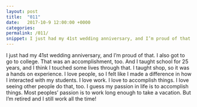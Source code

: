 ```yaml
---
layout: post
title:  "011"
date:   2017-10-9 12:00:00 +0000
categories: 
permalink: /011/
snippet: I just had my 41st wedding anniversary, and I’m proud of that.
---
```


I just had my 41st wedding anniversary, and I’m proud of that. I also got to go to college. That was an accomplishment, too. And I taught school for 25 years, and I think I touched some lives through that. I taught shop, so it was a hands on experience. I love people, so I felt like I made a difference in how I interacted with my students. I love work. I love to accomplish things. I love seeing other people do that, too. I guess my passion in life is to accomplish things. Most peoples’ passion is to work long enough to take a vacation. But I’m retired and I still work all the time!